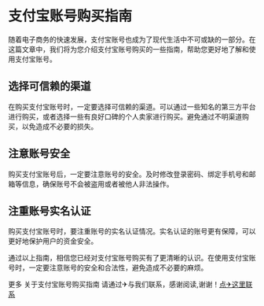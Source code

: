 # 支付宝账号购买指南

随着电子商务的快速发展，支付宝账号也成为了现代生活中不可或缺的一部分。在这篇文章中，我们将为您介绍支付宝账号购买的一些指南，帮助您更好地了解和使用支付宝账号。

## 选择可信赖的渠道

在购买支付宝账号时，一定要选择可信赖的渠道。可以通过一些知名的第三方平台进行购买，或者选择一些有良好口碑的个人卖家进行购买。避免通过不明渠道购买，以免造成不必要的损失。

## 注意账号安全

购买支付宝账号后，一定要注意账号的安全。及时修改登录密码、绑定手机号和邮箱等信息，确保账号不会被盗用或者被他人非法操作。

## 注重账号实名认证

购买支付宝账号时，要注重账号的实名认证情况。实名认证的账号更有保障，可以更好地保护用户的资金安全。

通过以上指南，相信您已经对支付宝账号购买有了更清晰的认识。在使用支付宝账号时，一定要注意账号的安全和合法性，避免造成不必要的麻烦。

更多 关于支付宝账号购买指南 请通过✈与我们联系，感谢阅读,谢谢！[点✈这里联系](https://gg.k02.cc)